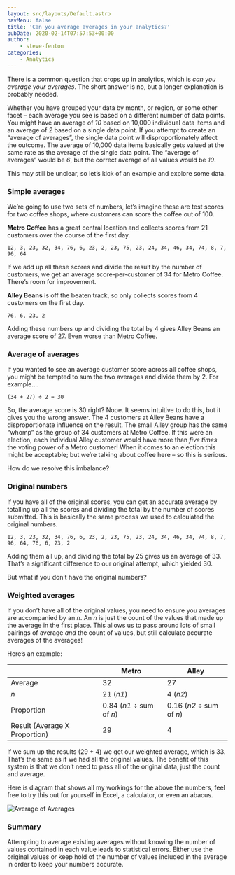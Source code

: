 ```yaml
---
layout: src/layouts/Default.astro
navMenu: false
title: 'Can you average averages in your analytics?'
pubDate: 2020-02-14T07:57:53+00:00
author:
    - steve-fenton
categories:
    - Analytics
---
```


There is a common question that crops up in analytics, which is *can you average your averages*. The short answer is no, but a longer explanation is probably needed.

Whether you have grouped your data by month, or region, or some other facet – each average you see is based on a different number of data points. You might have an average of *10* based on 10,000 individual data items and an average of *2* based on a single data point. If you attempt to create an “average of averages”, the single data point will disproportionately affect the outcome. The average of 10,000 data items basically gets valued at the same rate as the average of the single data point. The “average of averages” would be *6*, but the correct average of all values would be *10*.

This may still be unclear, so let’s kick of an example and explore some data.

### Simple averages

We’re going to use two sets of numbers, let’s imagine these are test scores for two coffee shops, where customers can score the coffee out of 100.

**Metro Coffee** has a great central location and collects scores from 21 customers over the course of the first day.

`12, 3, 23, 32, 34, 76, 6, 23, 2, 23, 75, 23, 24, 34, 46, 34, 74, 8, 7, 96, 64`

If we add up all these scores and divide the result by the number of customers, we get an average score-per-customer of 34 for Metro Coffee. There’s room for improvement.

**Alley Beans** is off the beaten track, so only collects scores from 4 customers on the first day.

`76, 6, 23, 2`

Adding these numbers up and dividing the total by 4 gives Alley Beans an average score of 27. Even worse than Metro Coffee.

### Average of averages

If you wanted to see an average customer score across all coffee shops, you might be tempted to sum the two averages and divide them by 2. For example….

`(34 + 27) ÷ 2 = 30`

So, the average score is 30 right? Nope. It seems intuitive to do this, but it gives you the wrong answer. The 4 customers at Alley Beans have a disproportionate influence on the result. The small Alley group has the same “whomp” as the group of 34 customers at Metro Coffee. If this were an election, each individual Alley customer would have more than *five times* the voting power of a Metro customer! When it comes to an election this might be acceptable; but we’re talking about coffee here – so this is serious.

How do we resolve this imbalance?

### Original numbers

If you have all of the original scores, you can get an accurate average by totalling up all the scores and dividing the total by the number of scores submitted. This is basically the same process we used to calculated the original numbers.

`12, 3, 23, 32, 34, 76, 6, 23, 2, 23, 75, 23, 24, 34, 46, 34, 74, 8, 7, 96, 64, 76, 6, 23, 2`

Adding them all up, and dividing the total by 25 gives us an average of 33. That’s a significant difference to our original attempt, which yielded 30.

But what if you don’t have the original numbers?

### Weighted averages

If you don’t have all of the original values, you need to ensure you averages are accompanied by an *n*. An *n* is just the count of the values that made up the average in the first place. This allows us to pass around lots of small pairings of average *and* the count of values, but still calculate accurate averages of the averages!

Here’s an example:

|  | Metro | Alley |
|---|---|---|
| Average | 32 | 27 |
| *n* | 21 (*n1*) | 4 (*n2*) |
| Proportion | 0.84 (*n1* ÷ sum of *n*) | 0.16 (*n2* ÷ sum of *n*) |
| Result (Average X Proportion) | 29 | 4 |

If we sum up the results (29 + 4) we get our weighted average, which is 33. That’s the same as if we had all the original values. The benefit of this system is that we don’t need to pass all of the original data, just the count and average.

Here is diagram that shows all my workings for the above the numbers, feel free to try this out for yourself in Excel, a calculator, or even an abacus.

![Average of Averages](/img/2020/02/average-of-averages.jpg)

### Summary

Attempting to average existing averages without knowing the number of values contained in each value leads to statistical errors. Either use the original values or keep hold of the number of values included in the average in order to keep your numbers accurate.